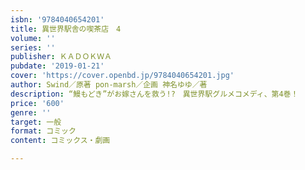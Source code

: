 ```yaml
---
isbn: '9784040654201'
title: 異世界駅舎の喫茶店　4
volume: ''
series: ''
publisher: ＫＡＤＯＫＷＡ
pubdate: '2019-01-21'
cover: 'https://cover.openbd.jp/9784040654201.jpg'
author: Swind／原著 pon-marsh／企画 神名ゆゆ／著
description: “鰻もどき”がお嫁さんを救う!?　異世界駅グルメコメディ、第4巻！
price: '600'
genre: ''
target: 一般
format: コミック
content: コミックス・劇画

---
```

